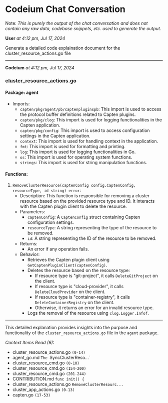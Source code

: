 # Codeium Chat Conversation

Note: _This is purely the output of the chat conversation and does not contain any raw data, codebase snippets, etc. used to generate the output._

**User** _at 4:12 pm, Jul 17, 2024_

Generate a detailed code explaination document for the cluster_resource_actions.go file

---

**Codeium** _at 4:12 pm, Jul 17, 2024_

### cluster_resource_actions.go

#### Package: agent

- Imports:
  - `capten/pkg/agent/pb/captenpluginspb`: This import is used to access the protocol buffer definitions related to Capten plugins.
  - `capten/pkg/clog`: This import is used for logging functionalities in the Capten application.
  - `capten/pkg/config`: This import is used to access configuration settings in the Capten application. 
  - `context`: This import is used for handling context in the application.
  - `fmt`: This import is used for formatting and printing.
  - `log`: This import is used for logging functionalities in Go.
  - `os`: This import is used for operating system functions.
  - `strings`: This import is used for string manipulation functions.

#### Functions:

1. `RemoveClusterResource(captenConfig config.CaptenConfig, resourceType, id string) error`:
   - Description: This function is responsible for removing a cluster resource based on the provided resource type and ID. It interacts with the Capten plugin client to delete the resource.
   - Parameters:
     - `captenConfig`: A `CaptenConfig` struct containing Capten configuration settings.
     - `resourceType`: A string representing the type of the resource to be removed.
     - `id`: A string representing the ID of the resource to be removed.
   - Returns:
     - An error if any operation fails.
   - Behavior:
     - Retrieves the Capten plugin client using `GetCaptenPluginClient(captenConfig)`.
     - Deletes the resource based on the resource type:
       - If resource type is "git-project", it calls `DeleteGitProject` on the client.
       - If resource type is "cloud-provider", it calls `DeleteCloudProvider` on the client.
       - If resource type is "container-registry", it calls `DeleteContainerRegistry` on the client.
       - Otherwise, it returns an error for an invalid resource type.
     - Logs the removal of the resource using `clog.Logger.Infof`.

---

This detailed explanation provides insights into the purpose and functionality of the `cluster_resource_actions.go` file in the `agent` package.

_Context Items Read (9):_

- cluster_resource_actions.go `(0-14)`
- agent_go.md `The `SyncClusterReso...`
- cluster_resource_cmd.go `(0-10)`
- cluster_resource_cmd.go `(154-200)`
- cluster_resource_cmd.go `(201-244)`
- CONTRIBUTION.md `func init() {`
- cluster_resource_actions.go `RemoveClusterResourc...`
- cluster_app_actions.go `(0-13)`
- capten.go `(17-53)`
